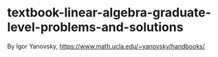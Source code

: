 # textbook-linear-algebra-graduate-level-problems-and-solutions
By Igor Yanovsky, https://www.math.ucla.edu/~yanovsky/handbooks/
